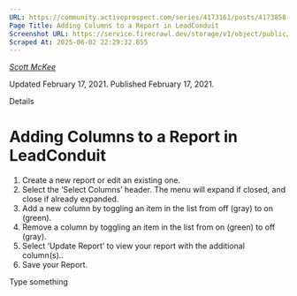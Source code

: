 ```yaml
---
URL: https://community.activeprospect.com/series/4173161/posts/4173858-adding-columns-to-a-report-in-leadconduit
Page Title: Adding Columns to a Report in LeadConduit
Screenshot URL: https://service.firecrawl.dev/storage/v1/object/public/media/screenshot-1d973ceb-a41e-4a89-b744-b7e1bd9259c7.png
Scraped At: 2025-06-02 22:29:32.855
---
```



[_Scott McKee_](https://community.activeprospect.com/memberships/7557680-scott-mckee)

Updated February 17, 2021. Published February 17, 2021.

Details

# Adding Columns to a Report in LeadConduit

1. Create a new report or edit an existing one.
2. Select the ‘Select Columns’ header. The menu will expand if closed, and close if already expanded.
3. Add a new column by toggling an item in the list from off (gray) to on (green).
4. Remove a column by toggling an item in the list from on (green) to off (gray).
5. Select ‘Update Report’ to view your report with the additional column(s)..
6. Save your Report.

Type something
